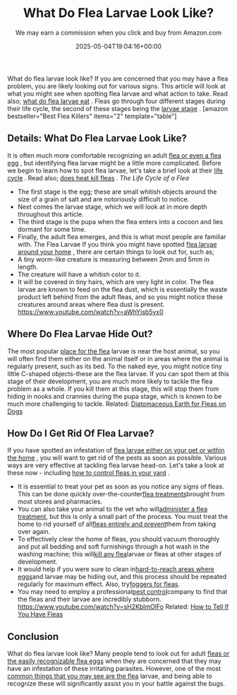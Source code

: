 ﻿---
author: We may earn a commission when you click and buy from Amazon.com
layout: post
title: What Do Flea Larvae Look Like?
date: '2025-05-04T19:04:16+00:00'
categories:
- Fleas
- Guide
tags: []
slug: /what-do-flea-larvae-look-like/
lastmod: 2025-05-07T12:21:28+03:00
---

What do flea larvae look like? If you are concerned that you may have a flea problem, you are likely looking out for various signs.
This article will look at what you might see when spotting flea larvae and what action to take. Read also;
[what do flea larvae eat](https://pestpolicy.com/what-do-flea-larvae-eat/)
.
Fleas go through four different stages during their life cycle, the second of these stages being the
[larvae stage](https://www.petmd.com/dog/parasites/6-facts-about-flea-larvae-you-need-know)
.
[amazon bestseller="Best Flea Killers" items="2" template="table"]
## Details: What Do Flea Larvae Look Like?
It is often much more comfortable recognizing an adult
[flea or even a flea egg](https://pestpolicy.com/how-to-kill-flea-eggs/)
, but identifying flea larvae might be a little more complicated.
Before we begin to learn how to spot flea larvae, let's take a brief look at their
[life cycle](https://pestpolicy.com/bed-bug-eggs/)
. Read also;
[does heat kill fleas](https://pestpolicy.com/does-the-dryer-kill-fleas/)
.
*The Life Cycle of a Flea*
- The first stage is the egg; these are small whitish objects around the size of a grain of salt and are notoriously difficult to notice.
- Next comes the larvae stage, which we will look at in more depth throughout this article.
- The third stage is the pupa when the flea enters into a cocoon and lies dormant for some time.
- Finally, the adult flea emerges, and this is what most people are familiar with.
The Flea Larvae
If you think you might have spotted
[flea larvae around your home](https://pestpolicy.com/home-remedies-for-fleas/)
, there are certain things to look out for, such as;
- A tiny worm-like creature is measuring between 2mm and 5mm in length.
- The creature will have a whitish color to it.
- It will be covered in tiny hairs, which are very light in color.
The flea larvae are known to feed on the flea dust, which is essentially the waste product left behind from the adult fleas, and so you might notice these creatures around areas where flea dust is present.
https://www.youtube.com/watch?v=aWhYjsb5yx0
## Where Do Flea Larvae Hide Out?
The most popular
[place for the flea](https://pestpolicy.com/where-do-fleas-come-from/)
larvae is near the host animal, so you will often find them either on the animal itself or in areas where the animal is regularly present, such as its bed.
To the naked eye, you might notice tiny little C-shaped objects-these are the flea larvae. If you can spot them at this stage of their development, you are much more likely to tackle the flea problem as a whole.
If you kill them at this stage, this will stop them from hiding in nooks and crannies during the pupa stage, which is known to be much more challenging to tackle.
Related:
[Diatomaceous Earth for Fleas on Dogs](https://pestpolicy.com/diatomaceous-earth-for-fleas-on-dogs/)
## How Do I Get Rid Of Flea Larvae?
If you have spotted an infestation of
[flea larvae either on your pet or within the home](https://pestpolicy.com/can-humans-carry-fleas-from-one-home-to-another/)
, you will want to get rid of the pests as soon as possible.
Various ways are very effective at tackling flea larvae head-on. Let's take a look at these now - including
[how to control fleas in your yard](https://pestpolicy.com/best-flea-spray-for-yard/)
.
- It is essential to treat your pet as soon as you notice any signs of fleas. This can be done quickly over-the-counter[flea treatments](https://pestpolicy.com/best-flea-treatment-for-cats/)brought from most stores and pharmacies.
- You can also take your animal to the vet who will[administer a flea treatment](https://pestpolicy.com/best-flea-treatment-for-puppies/), but this is only a small part of the process. You must treat the home to rid yourself of all[fleas entirely and prevent](https://pestpolicy.com/can-cats-get-fleas-in-the-winter/)them from taking over again.
- To effectively clear the home of fleas, you should vacuum thoroughly and put all bedding and soft furnishings through a hot wash in the washing machine; this will[kill any flea](https://pestpolicy.com/how-to-kill-fleas-on-dogs-naturally-safe-and-fast/)larvae or fleas at other stages of development.
- It would help if you were sure to clean in[hard-to-reach areas where eggs](https://pestpolicy.com/are-bed-bug-eggs-hard-or-soft/)and larvae may be hiding out, and this process should be repeated regularly for maximum effect. Also, try[foggers for fleas](https://pestpolicy.com/best-fogger-for-fleas/).
- You may need to employ a professional[pest control](https://pestpolicy.com/flying-ants-vs-termites/)company to find that the fleas and their larvae are incredibly stubborn.
https://www.youtube.com/watch?v=sH2KblmOlFo
Related:
[How to Tell If You Have Fleas](https://pestpolicy.com/how-to-tell-if-you-have-fleas/)
## Conclusion
What do flea larvae look like? Many people tend to look out for adult
[fleas or the easily recognizable flea eggs](https://pestpolicy.com/flea-eggs-vs-dandruff/)
when they are concerned that they may have an infestation of these irritating parasites.
However, one of the most
[common things that you may see are the flea](https://pestpolicy.com/where-do-fleas-hide/)
larvae, and being able to recognize these will significantly assist you in your battle against the bugs.